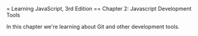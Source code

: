 = Learning JavaScript, 3rd Edition
== Chapter 2: Javascript Development Tools

In this chapter we're learning about Git and other
development tools.